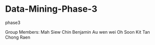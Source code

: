 # Data-Mining-Phase-3
phase3

Group Members:
Mah Siew Chin
Benjamin Au wen wei
Oh Soon Kit
Tan Chong Raen
